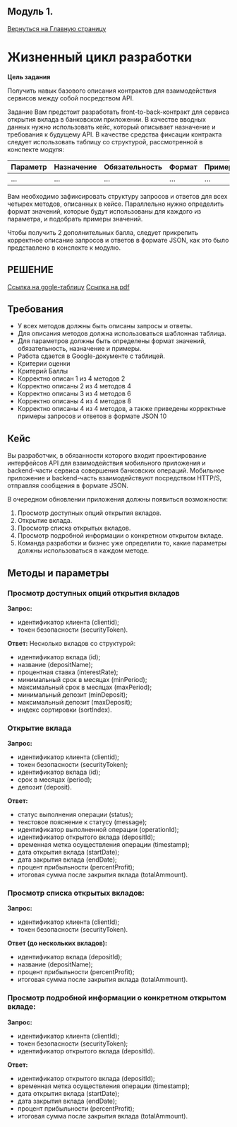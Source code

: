## Модуль 1.
[Вернуться на Главную страницу](../README.MD)
# Жизненный цикл разработки

**Цель задания**

Получить навык базового описания контрактов для взаимодействия сервисов между собой посредством API.

Задание
Вам предстоит разработать front-to-back-контракт для сервиса открытия вклада в банковском приложении. В качестве вводных данных нужно использовать кейс, который описывает назначение и требования к будущему API. В качестве средства фиксации контракта следует использовать таблицу со структурой, рассмотренной в конспекте модуля:

| Параметр	| Назначение	|Обязательность	|Формат	|Пример|
|---|---|---|---|---|
|…	|…	|…	|…	|…|

Вам необходимо зафиксировать структуру запросов и ответов для всех четырех методов, описанных в кейсе. Параллельно нужно определить формат значений, которые будут использованы для каждого из параметра, и подобрать примеры значений.

Чтобы получить 2 дополнительных балла, следует прикрепить корректное описание запросов и ответов в формате JSON, как это было представлено в конспекте к модулю.

## РЕШЕНИЕ

[Ссылка на gogle-таблицу](https://docs.google.com/document/d/1MvOpcjLqSLXhiFgaT0WYeTVwp8q6XQ3bI2mISJrO5aE/edit?usp=sharing)
[Ссылка на pdf](./assets/practice01_kazanskiy_Dmitriy.pdf)

## Требования

- У всех методов должны быть описаны запросы и ответы.
- Для описания методов должна использоваться шаблонная таблица.
- Для параметров должны быть определены формат значений, обязательность, назначение и примеры.
- Работа сдается в Google-документе с таблицей.
- Критерии оценки
- Критерий	Баллы
- Корректно описан 1 из 4 методов	2
- Корректно описаны 2 из 4 методов	4
- Корректно описаны 3 из 4 методов	6
- Корректно описаны 4 из 4 методов	8
- Корректно описаны 4 из 4 методов, а также приведены корректные примеры запросов и ответов в формате JSON	10

## Кейс
Вы разработчик, в обязанности которого входит проектирование интерфейсов API для взаимодействия мобильного приложения и backend-части сервиса совершения банковских операций. Мобильное приложение и backend-часть взаимодействуют посредством HTTP/S, отправляя сообщения в формате JSON.

В очередном обновлении приложения должны появиться возможности:

1. Просмотр доступных опций открытия вкладов.
1. Открытие вклада.
1. Просмотр списка открытых вкладов.
1. Просмотр подробной информации о конкретном открытом вкладе.
1. Команда разработки и бизнес уже определили то, какие параметры должны использоваться в каждом методе.

## Методы и параметры
### Просмотр доступных опций открытия вкладов

**Запрос:**

- идентификатор клиента (clientid);
- токен безопасности (securityToken).

**Ответ:**
Несколько вкладов со структурой:

- идентификатор вклада (id);
- название (depositName);
- процентная ставка (interestRate);
- минимальный срок в месяцах (minPeriod);
- максимальный срок в месяцах (maxPeriod);
- минимальный депозит (minDeposit);
- максимальный депозит (maxDeposit);
- индекс сортировки (sortIndex).

### Открытие вклада

**Запрос:**

- идентификатор клиента (clientid);
- токен безопасности (securityToken);
- идентификатор вклада (id);
- срок в месяцах (period);
- депозит (deposit).

**Ответ:**

- статус выполнения операции (status);
- текстовое пояснение к статусу (message);
- идентификатор выполненной операции (operationId);
- идентификатор открытого вклада (depositId);
- временная метка осуществления операции (timestamp);
- дата открытия вклада (startDate);
- дата закрытия вклада (endDate);
- процент прибыльности (percentProfit);
- итоговая сумма после закрытия вклада (totalAmmount).

### Просмотр списка открытых вкладов:

**Запрос:**

- идентификатор клиента (clientId);
- токен безопасности (securityToken).

**Ответ (до нескольких вкладов):**

- идентификатор вклада (depositId);
- название (depositName);
- процент прибыльности (percentProfit);
- итоговая сумма после закрытия вклада (totalAmmount).

### Просмотр подробной информации о конкретном открытом вкладе:

**Запрос:**

- идентификатор клиента (clientId);
- токен безопасности (securityToken);
- идентификатор открытого вклада (depositId).

**Ответ:**

- идентификатор открытого вклада (depositId);
- временная метка осуществления операции (timestamp);
- дата открытия вклада (startDate);
- дата закрытия вклада (endDate);
- процент прибыльности (percentProfit);
- итоговая сумма после закрытия вклада (totalAmmount).